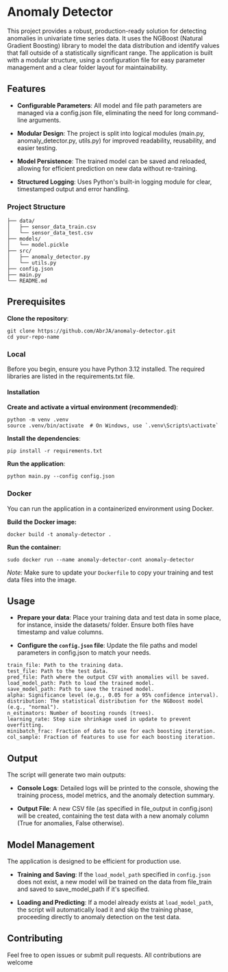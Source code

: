 # Anomaly Detector

This project provides a robust, production-ready solution for detecting anomalies in univariate time series data. It uses the NGBoost (Natural Gradient Boosting) library to model the data distribution and identify values that fall outside of a statistically significant range. The application is built with a modular structure, using a configuration file for easy parameter management and a clear folder layout for maintainability.

## Features

- **Configurable Parameters**: All model and file path parameters are managed via a config.json file, eliminating the need for long command-line arguments.

- **Modular Design**: The project is split into logical modules (main.py, anomaly_detector.py, utils.py) for improved readability, reusability, and easier testing.

- **Model Persistence**: The trained model can be saved and reloaded, allowing for efficient prediction on new data without re-training.

- **Structured Logging**: Uses Python's built-in logging module for clear, timestamped output and error handling.

### Project Structure

    ├── data/
    │   ├── sensor_data_train.csv
    │   └── sensor_data_test.csv
    ├── models/
    │   └── model.pickle
    ├── src/
    │   ├── anomaly_detector.py
    │   └── utils.py
    ├── config.json
    ├── main.py
    └── README.md

## Prerequisites

**Clone the repository**:

    git clone https://github.com/AbrJA/anomaly-detector.git
    cd your-repo-name

### Local

Before you begin, ensure you have Python 3.12 installed. The required libraries are listed in the requirements.txt file.

#### Installation

**Create and activate a virtual environment (recommended)**:

    python -m venv .venv
    source .venv/bin/activate  # On Windows, use `.venv\Scripts\activate`

**Install the dependencies**:

    pip install -r requirements.txt

**Run the application**:

    python main.py --config config.json

### Docker

You can run the application in a containerized environment using Docker.

**Build the Docker image:**

    docker build -t anomaly-detector .

**Run the container:**

    sudo docker run --name anomaly-detector-cont anomaly-detector

*Note:* Make sure to update your `Dockerfile` to copy your training and test data files into the image.

## Usage

- **Prepare your data**: Place your training data and test data in some place, for instance, inside the datasets/ folder. Ensure both files have timestamp and value columns.

- **Configure the `config.json` file**: Update the file paths and model parameters in config.json to match your needs.

```
train_file: Path to the training data.
test_file: Path to the test data.
pred_file: Path where the output CSV with anomalies will be saved.
load_model_path: Path to load the trained model.
save_model_path: Path to save the trained model.
alpha: Significance level (e.g., 0.05 for a 95% confidence interval).
distribution: The statistical distribution for the NGBoost model (e.g., "normal").
n_estimators: Number of boosting rounds (trees).
learning_rate: Step size shrinkage used in update to prevent overfitting.
minibatch_frac: Fraction of data to use for each boosting iteration.
col_sample: Fraction of features to use for each boosting iteration.
```

## Output

The script will generate two main outputs:

- **Console Logs**: Detailed logs will be printed to the console, showing the training process, model metrics, and the anomaly detection summary.

- **Output File**: A new CSV file (as specified in file_output in config.json) will be created, containing the test data with a new anomaly column (True for anomalies, False otherwise).

## Model Management

The application is designed to be efficient for production use.

- **Training and Saving**: If the `load_model_path` specified in `config.json` does not exist, a new model will be trained on the data from file_train and saved to save_model_path if it's specified.

- **Loading and Predicting**: If a model already exists at `load_model_path`, the script will automatically load it and skip the training phase, proceeding directly to anomaly detection on the test data.

## Contributing

Feel free to open issues or submit pull requests. All contributions are welcome
